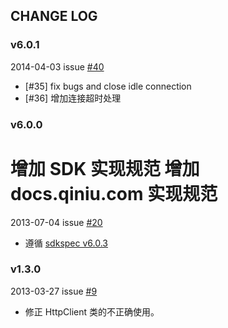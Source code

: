## CHANGE LOG

### v6.0.1
2014-04-03 issue [#40](https://github.com/qiniu/android-sdk/pull/40)

- [#35] fix bugs and close idle connection
- [#36] 增加连接超时处理


### v6.0.0

增加 SDK 实现规范
增加 docs.qiniu.com 实现规范
=======
2013-07-04 issue [#20](https://github.com/qiniu/android-sdk/pull/20)

- 遵循 [sdkspec v6.0.3](https://github.com/qiniu/sdkspec/tree/v6.0.3)

### v1.3.0

2013-03-27 issue [#9](https://github.com/qiniu/android-sdk/pull/9)

- 修正 HttpClient 类的不正确使用。
